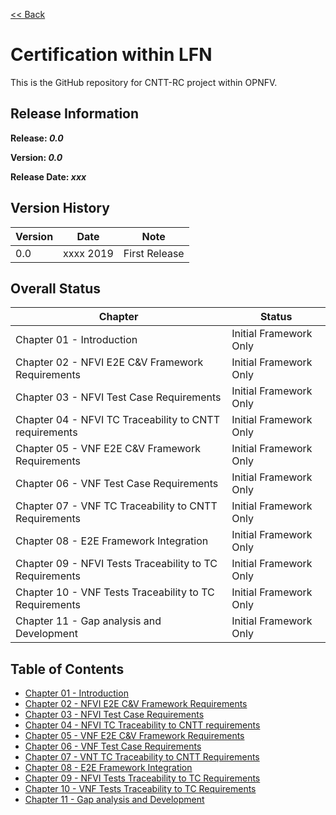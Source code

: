 [<< Back](../)

# Certification within LFN

This is the GitHub repository for CNTT-RC project within OPNFV.

## Release Information
**Release: _0.0_**

**Version: _0.0_**

**Release Date: _xxx_**

## Version History

| Version | Date | Note
| --- | --- | --- |
| 0.0 | xxxx 2019 | First Release|


## Overall Status

| Chapter | Status |
| --- | --- |
| Chapter 01 - Introduction | Initial Framework Only |
| Chapter 02 - NFVI E2E C&V Framework Requirements | Initial Framework Only |
| Chapter 03 - NFVI Test Case Requirements | Initial Framework Only |
| Chapter 04 - NFVI TC Traceability to CNTT requirements | Initial Framework Only |
| Chapter 05 - VNF E2E C&V Framework Requirements | Initial Framework Only |
| Chapter 06 - VNF Test Case Requirements | Initial Framework Only |
| Chapter 07 - VNF TC Traceability to CNTT Requirements | Initial Framework Only |
| Chapter 08 - E2E Framework Integration | Initial Framework Only |
| Chapter 09 - NFVI Tests Traceability to TC Requirements | Initial Framework Only |
| Chapter 10 - VNF Tests Traceability to TC Requirements | Initial Framework Only |
| Chapter 11 - Gap analysis and Development | Initial Framework Only |

## Table of Contents
* [Chapter 01 - Introduction](chapters/chapter01.md)
* [Chapter 02 - NFVI E2E C&V Framework Requirements](chapters/chapter02.md)
* [Chapter 03 - NFVI Test Case Requirements](chapters/chapter03.md)
* [Chapter 04 - NFVI TC Traceability to CNTT requirements ](chapters/chapter04.md)
* [Chapter 05 - VNF E2E C&V Framework Requirements](chapters/chapter05.md)
* [Chapter 06 - VNF Test Case Requirements](chapters/chapter06.md)
* [Chapter 07 - VNT TC Traceability to CNTT Requirements](chapters/chapter07.md)
* [Chapter 08 - E2E Framework Integration](chapters/chapter08.md)
* [Chapter 09 - NFVI Tests Traceability to TC Requirements](chapters/chapter09.md)
* [Chapter 10 - VNF Tests Traceability to TC Requirements](chapters/chapter10.md)
* [Chapter 11 - Gap analysis and Development](chapters/chapter11.md)
